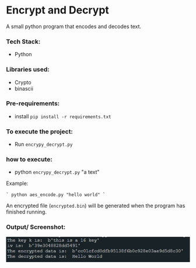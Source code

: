 # Encrypt and Decrypt
A small python program that encodes and decodes text.

### Tech Stack:
+ Python

### Libraries used:
+ Crypto
+ binascii

###  Pre-requirements:
+ install `pip install -r requirements.txt`

### To execute the project:
+ Run `encrypy_decrypt.py`

### how to execute:
+ python `encrypy_decrypt.py` "a text"

Example:
```
` python aes_encode.py "hello world" `
```
An encrypted file (`encrypted.bin`) will be generated
when the program has finished running.

### Output/ Screenshot:
![Screen shot](output.png)
